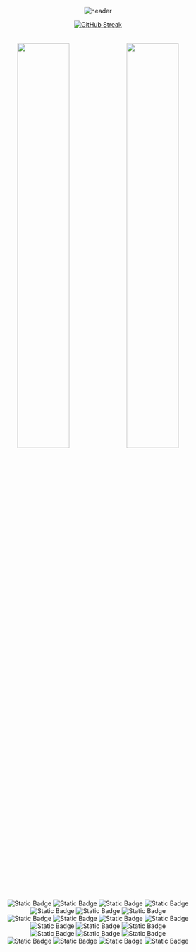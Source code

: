 <div align="center">
  
![header](https://capsule-render.vercel.app/api?type=blur&height=250&color=gradient&customColorList=12&text=반갑습니다%20박미현입니다&textBg=false&fontColor=7aa2f7&fontSize=50&reversal=true&descSize=30&descAlignY=69&fontAlignY=50&section=header)

[![GitHub Streak](https://streak-stats.demolab.com?user=parkmihyunn&theme=tokyonight&hide_border=true&date_format=n%2Fj%5B%2FY%5D&card_width=800&background=FFFFFF00&hide_current_streak=true)](https://git.io/streak-stats)
<br/><br/><br/>
<img src="https://raw.githubusercontent.com/parkmihyunn/github-stats-transparent/ef3957ec2399584f4cfeb2e4e79ccc6c03878fd6/generated/overview.svg" width="48.5%" />
<img src="https://raw.githubusercontent.com/parkmihyunn/github-stats-transparent/ef3957ec2399584f4cfeb2e4e79ccc6c03878fd6/generated/languages.svg" width="48.5%" />

<br/><br/>
![Static Badge](https://img.shields.io/badge/HTML-7aa2f7?style=for-the-badge&logo=html5&logoColor=ffffff)
![Static Badge](https://img.shields.io/badge/JavaScript-7dcfff?style=for-the-badge&logo=javascript&logoColor=ffffff)
![Static Badge](https://img.shields.io/badge/Node.js-7aa2f7?style=for-the-badge&logo=nodedotjs&logoColor=ffffff)
![Static Badge](https://img.shields.io/badge/typescript-7dcfff?style=for-the-badge&logo=typescript&logoColor=ffffff)
![Static Badge](https://img.shields.io/badge/React-7aa2f7?style=for-the-badge&logo=react&logoColor=ffffff)
![Static Badge](https://img.shields.io/badge/Vue-7dcfff?style=for-the-badge&logo=vuedotjs&logoColor=ffffff)
![Static Badge](https://img.shields.io/badge/Next-7aa2f7?style=for-the-badge&logo=nextdotjs&logoColor=ffffff)
<br/>
![Static Badge](https://img.shields.io/badge/CSS-7dcfff?style=for-the-badge&logo=css&logoColor=ffffff)
![Static Badge](https://img.shields.io/badge/PostCSS-7aa2f7?style=for-the-badge&logo=postcss&logoColor=ffffff)
![Static Badge](https://img.shields.io/badge/styledcomponents-7dcfff?style=for-the-badge&logo=styledcomponents&logoColor=ffffff)
![Static Badge](https://img.shields.io/badge/sass-7aa2f7?style=for-the-badge&logo=sass&logoColor=ffffff)
![Static Badge](https://img.shields.io/badge/TailwindCSS-7dcfff?style=for-the-badge&logo=tailwindcss&logoColor=ffffff)
![Static Badge](https://img.shields.io/badge/prettier-7aa2f7?style=for-the-badge&logo=prettier&logoColor=ffffff)
![Static Badge](https://img.shields.io/badge/eslint-7dcfff?style=for-the-badge&logo=eslint&logoColor=ffffff)
<br/>
![Static Badge](https://img.shields.io/badge/MobX-7aa2f7?style=for-the-badge&logo=mobx&logoColor=ffffff)
![Static Badge](https://img.shields.io/badge/yarn-7dcfff?style=for-the-badge&logo=yarn&logoColor=ffffff)
![Static Badge](https://img.shields.io/badge/npm-7aa2f7?style=for-the-badge&logo=npm&logoColor=ffffff)
<br/>
![Static Badge](https://img.shields.io/badge/github-7dcfff?style=for-the-badge&logo=github&logoColor=ffffff)
![Static Badge](https://img.shields.io/badge/notion-7aa2f7?style=for-the-badge&logo=notion&logoColor=ffffff)
![Static Badge](https://img.shields.io/badge/figma-7dcfff?style=for-the-badge&logo=figma&logoColor=ffffff)
![Static Badge](https://img.shields.io/badge/postman-7aa2f7?style=for-the-badge&logo=postman&logoColor=ffffff)
</div>
